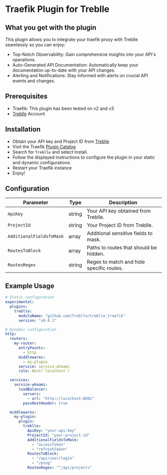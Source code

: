 # Traefik Plugin for Treblle

## What you get with the plugin
This plugin allows you to integrate your traefik proxy with Treblle seamlessly so you can enjoy:
- Top-Notch Observability: Gain comprehensive insights into your API's operations.
- Auto-Generated API Documentation: Automatically keep your documentation up-to-date with your API changes.
- Alerting and Notifications: Stay informed with alerts on crucial API events and changes.

## Prerequisites
- Traefik: This plugin has been tested on v2 and v3
- [Treblle](https://app.treblle.com/) Account

## Installation
- Obtain your API key and Project ID from [Treblle](https://app.treblle.com/)
- Visit the Traefik [Plugin Catalog](https://plugins.traefik.io/plugins)
- Search for `Treblle` and select Install.
- Follow the displayed instructions to configure the plugin in your static and dynamic configurations.
- Restart your Traefik instance
- Enjoy!

## Configuration
| Parameter                  | Type   | Description                             |
|----------------------------|--------|-----------------------------------------|
| `ApiKey`                   | string | Your API key obtained from Treblle.     |
| `ProjectId`                | string | Your Project ID from Treblle.           |
| `AdditionalFieldsToMask`   | array  | Additional sensitive fields to mask.    |
| `RoutesToBlock`            | array  | Paths to routes that should be hidden.  |
| `RoutesRegex`              | string | Regex to match and hide specific routes.|

## Example Usage
```yaml
# Static configuration
experimental:
  plugins:
    treblle:
      moduleName: "github.com/Treblle/treblle_traefik"
      version: "v0.0.1"

# Dynamic configuration
http:
  routers:
    my-router:
      entryPoints:
        - http
      middlewares:
        - my-plugin
      service: service-whoami
      rule: Host(`localhost`)

  services:
    service-whoami:
      loadBalancer:
        servers:
          - url: "http://localhost:8081"
        passHostHeader: true

  middlewares:
    my-plugin:
      plugin:
        treblle:
          ApiKey: "your-api-key"
          ProjectId: "your-project-id"
          AdditionalFieldsToMask:
            - "accessToken"
            - "refreshToken"
          RoutesToBlock:
            - "/api/user/login"
            - "/ping"
          RoutesRegex: "^/api/projects"
```